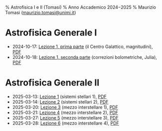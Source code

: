 % Astrofisica I e II (Tomasi)
% Anno Accademico 2024−2025
% Maurizio Tomasi ([maurizio.tomasi@unimi.it](mailto:maurizio.tomasi@unimi.it))

# Astrofisica Generale I

- 2024-10-17: [Lezione 1, prima parte](tomasi-astro1-lezione-01a.html) (il Centro Galattico, magnitudini), [PDF](pdf/tomasi-astro1-lezione-01a.pdf)
- 2024-10-18: [Lezione 1, seconda parte](tomasi-astro1-lezione-01b.html) (correzioni bolometriche, Julia), [PDF](pdf/tomasi-astro1-lezione-01b.pdf)
<!--
- 2024-11-24: [Lezione 2](tomasi-astro1-lezione-02.html) (sistemi binari)
-->

# Astrofisica Generale II

- 2025-03-13: [Lezione 1](tomasi-astro2-lezione-01.html) (sistemi stellari 1), [PDF](pdf/tomasi-astro2-lezione-01.pdf)
- 2025-03-14: [Lezione 2](tomasi-astro2-lezione-02.html) (sistemi stellari 2), [PDF](pdf/tomasi-astro2-lezione-02.pdf)
- 2025-03-20: [Lezione 3](tomasi-astro2-lezione-03.html) (mezzo interstellare 1), [PDF](pdf/tomasi-astro2-lezione-03.pdf)
- 2025-03-21: [Lezione 4](tomasi-astro2-lezione-04.html) (mezzo interstellare 2), [PDF](pdf/tomasi-astro2-lezione-04.pdf)
- 2025-03-27: [Lezione 5](tomasi-astro2-lezione-05.html) (mezzo interstellare 3), [PDF](pdf/tomasi-astro2-lezione-05.pdf)
- 2025-03-28: [Lezione 6](tomasi-astro2-lezione-06.html) (mezzo interstellare 4), [PDF](pdf/tomasi-astro2-lezione-06.pdf)
<!--
- 2025-04-03: [Lezione 7](tomasi-astro2-lezione-07.html) (il centro galattico), [PDF](pdf/tomasi-astro2-lezione-07.pdf)
-->
